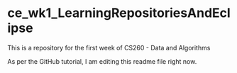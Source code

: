 # ce_wk1_LearningRepositoriesAndEclipse
This is a repository for the first week of CS260 - Data and Algorithms

As per the GitHub tutorial, I am editing this readme file right now.
